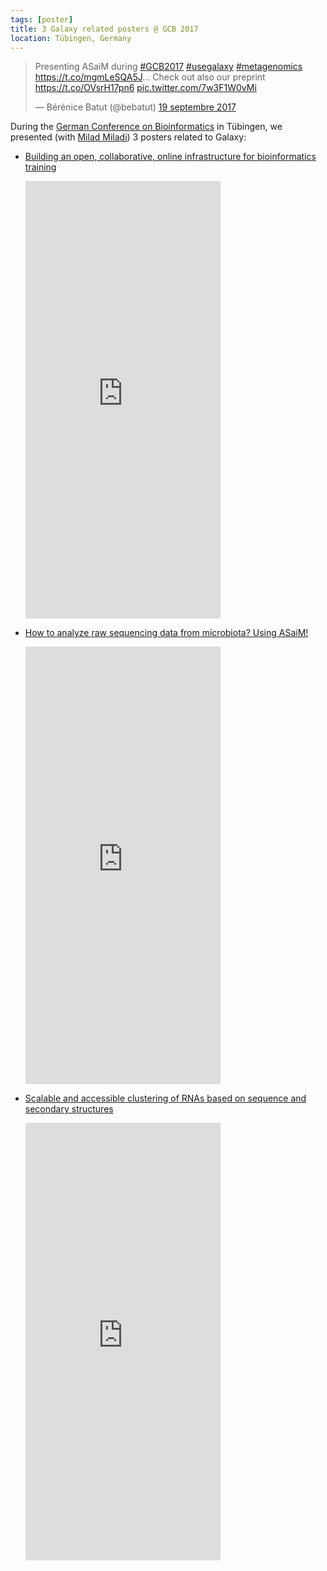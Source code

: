 ```yaml
---
tags: [poster]
title: 3 Galaxy related posters @ GCB 2017
location: Tübingen, Germany
---
```


<blockquote class="twitter-tweet" data-lang="fr"><p lang="en" dir="ltr">Presenting ASaiM during <a href="https://twitter.com/hashtag/GCB2017?src=hash&amp;ref_src=twsrc%5Etfw">#GCB2017</a> <a href="https://twitter.com/hashtag/usegalaxy?src=hash&amp;ref_src=twsrc%5Etfw">#usegalaxy</a> <a href="https://twitter.com/hashtag/metagenomics?src=hash&amp;ref_src=twsrc%5Etfw">#metagenomics</a> <a href="https://t.co/mgmLeSQA5J">https://t.co/mgmLeSQA5J</a>... Check out also our preprint <a href="https://t.co/OVsrH17pn6">https://t.co/OVsrH17pn6</a> <a href="https://t.co/7w3F1W0vMi">pic.twitter.com/7w3F1W0vMi</a></p>&mdash; Bérénice Batut (@bebatut) <a href="https://twitter.com/bebatut/status/910135440652500997?ref_src=twsrc%5Etfw">19 septembre 2017</a></blockquote>
<script async src="//platform.twitter.com/widgets.js" charset="utf-8"></script>

During the [German Conference on Bioinformatics](http://www.gcb2017.de/) in Tübingen, we presented (with [Milad Miladi](http://www.bioinf.uni-freiburg.de/~miladim/)) 3 posters related to Galaxy:

- [Building an open, collaborative, online infrastructure for bioinformatics training](https://f1000research.com/posters/6-1694)

    <p class="multiple-img">
        <embed src="https://d1hiluowqo0t4b.cloudfront.net/posters/compressed/f1000research-178036.pdf" width="65%" height="700px" type='application/pdf'/>
    </p>

- [How to analyze raw sequencing data from microbiota? Using ASaiM!](https://f1000research.com/posters/6-1695)

    <p class="multiple-img">
        <embed src="https://d1hiluowqo0t4b.cloudfront.net/posters/docs/f1000research-178037.pdf" width="65%" height="700px" type='application/pdf'/>
    </p>

- [Scalable and accessible clustering of RNAs based on sequence and secondary structures](https://f1000research.com/posters/6-1884)

    <p class="multiple-img">
        <embed src="https://d1hiluowqo0t4b.cloudfront.net/posters/docs/f1000research-182067.pdf" width="65%" height="700px" type='application/pdf'/>
    </p>

